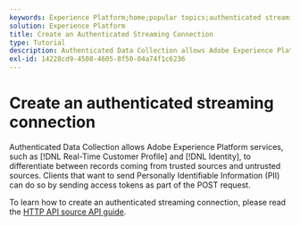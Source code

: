 ```yaml
---
keywords: Experience Platform;home;popular topics;authenticated streaming connection;streaming connection;create streaming connection;create authenticated streaming connection;streaming ingestion;ingestion;
solution: Experience Platform
title: Create an Authenticated Streaming Connection
type: Tutorial
description: Authenticated Data Collection allows Adobe Experience Platform services, such as Real-Time Customer Profile and Identity, to differentiate between records coming from trusted sources and untrusted sources.
exl-id: 14228cd9-4508-4605-8f50-04a74f1c6236
---
```

# Create an authenticated streaming connection

Authenticated Data Collection allows Adobe Experience Platform services, such as [!DNL Real-Time Customer Profile] and [!DNL Identity], to differentiate between records coming from trusted sources and untrusted sources. Clients that want to send Personally Identifiable Information (PII) can do so by sending access tokens as part of the POST request.

To learn how to create an authenticated streaming connection, please read the [HTTP API source API guide](../../sources/tutorials/api/create/streaming/http.md).
